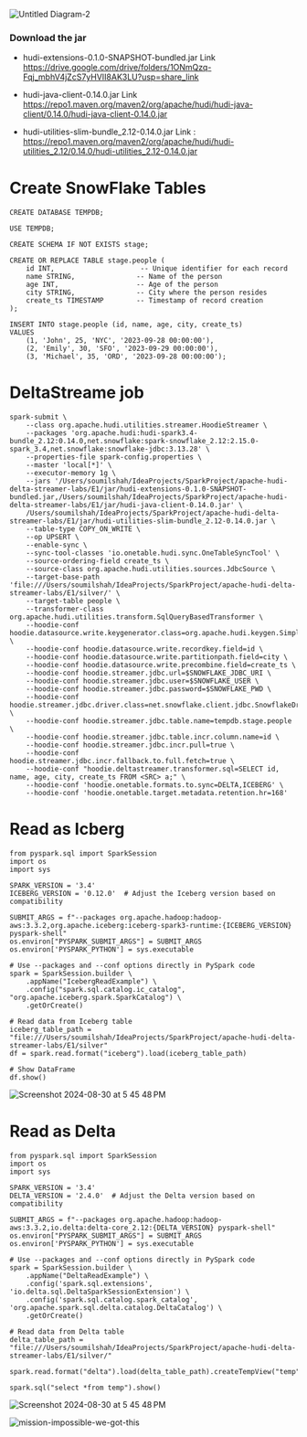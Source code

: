 

![Untitled Diagram-2](https://github.com/user-attachments/assets/11adc90b-894f-4aa0-a8a8-4fc2350b3b95)


### Download the jar 

* hudi-extensions-0.1.0-SNAPSHOT-bundled.jar
Link https://drive.google.com/drive/folders/1ONmQzq-Fqj_mbhV4jZcS7yHVII8AK3LU?usp=share_link
  
* hudi-java-client-0.14.0.jar
  Link https://repo1.maven.org/maven2/org/apache/hudi/hudi-java-client/0.14.0/hudi-java-client-0.14.0.jar
  
* hudi-utilities-slim-bundle_2.12-0.14.0.jar
  Link : https://repo1.maven.org/maven2/org/apache/hudi/hudi-utilities_2.12/0.14.0/hudi-utilities_2.12-0.14.0.jar
  

# Create SnowFlake Tables 
```
CREATE DATABASE TEMPDB;

USE TEMPDB;

CREATE SCHEMA IF NOT EXISTS stage;

CREATE OR REPLACE TABLE stage.people (
    id INT,                     -- Unique identifier for each record
    name STRING,               -- Name of the person
    age INT,                   -- Age of the person
    city STRING,               -- City where the person resides
    create_ts TIMESTAMP        -- Timestamp of record creation
);

INSERT INTO stage.people (id, name, age, city, create_ts)
VALUES
    (1, 'John', 25, 'NYC', '2023-09-28 00:00:00'),
    (2, 'Emily', 30, 'SFO', '2023-09-29 00:00:00'),
    (3, 'Michael', 35, 'ORD', '2023-09-28 00:00:00');

```

# DeltaStreame job
```
spark-submit \
    --class org.apache.hudi.utilities.streamer.HoodieStreamer \
    --packages 'org.apache.hudi:hudi-spark3.4-bundle_2.12:0.14.0,net.snowflake:spark-snowflake_2.12:2.15.0-spark_3.4,net.snowflake:snowflake-jdbc:3.13.28' \
    --properties-file spark-config.properties \
    --master 'local[*]' \
    --executor-memory 1g \
    --jars '/Users/soumilshah/IdeaProjects/SparkProject/apache-hudi-delta-streamer-labs/E1/jar/hudi-extensions-0.1.0-SNAPSHOT-bundled.jar,/Users/soumilshah/IdeaProjects/SparkProject/apache-hudi-delta-streamer-labs/E1/jar/hudi-java-client-0.14.0.jar' \
    /Users/soumilshah/IdeaProjects/SparkProject/apache-hudi-delta-streamer-labs/E1/jar/hudi-utilities-slim-bundle_2.12-0.14.0.jar \
    --table-type COPY_ON_WRITE \
    --op UPSERT \
    --enable-sync \
    --sync-tool-classes 'io.onetable.hudi.sync.OneTableSyncTool' \
    --source-ordering-field create_ts \
    --source-class org.apache.hudi.utilities.sources.JdbcSource \
    --target-base-path 'file:///Users/soumilshah/IdeaProjects/SparkProject/apache-hudi-delta-streamer-labs/E1/silver/' \
    --target-table people \
    --transformer-class org.apache.hudi.utilities.transform.SqlQueryBasedTransformer \
    --hoodie-conf hoodie.datasource.write.keygenerator.class=org.apache.hudi.keygen.SimpleKeyGenerator \
    --hoodie-conf hoodie.datasource.write.recordkey.field=id \
    --hoodie-conf hoodie.datasource.write.partitionpath.field=city \
    --hoodie-conf hoodie.datasource.write.precombine.field=create_ts \
    --hoodie-conf hoodie.streamer.jdbc.url=$SNOWFLAKE_JDBC_URI \
    --hoodie-conf hoodie.streamer.jdbc.user=$SNOWFLAKE_USER \
    --hoodie-conf hoodie.streamer.jdbc.password=$SNOWFLAKE_PWD \
    --hoodie-conf hoodie.streamer.jdbc.driver.class=net.snowflake.client.jdbc.SnowflakeDriver \
    --hoodie-conf hoodie.streamer.jdbc.table.name=tempdb.stage.people \
    --hoodie-conf hoodie.streamer.jdbc.table.incr.column.name=id \
    --hoodie-conf hoodie.streamer.jdbc.incr.pull=true \
    --hoodie-conf hoodie.streamer.jdbc.incr.fallback.to.full.fetch=true \
    --hoodie-conf "hoodie.deltastreamer.transformer.sql=SELECT id, name, age, city, create_ts FROM <SRC> a;" \
    --hoodie-conf 'hoodie.onetable.formats.to.sync=DELTA,ICEBERG' \
    --hoodie-conf 'hoodie.onetable.target.metadata.retention.hr=168'
```

# Read as Icberg 
```
from pyspark.sql import SparkSession
import os
import sys

SPARK_VERSION = '3.4'
ICEBERG_VERSION = '0.12.0'  # Adjust the Iceberg version based on compatibility

SUBMIT_ARGS = f"--packages org.apache.hadoop:hadoop-aws:3.3.2,org.apache.iceberg:iceberg-spark3-runtime:{ICEBERG_VERSION} pyspark-shell"
os.environ["PYSPARK_SUBMIT_ARGS"] = SUBMIT_ARGS
os.environ['PYSPARK_PYTHON'] = sys.executable

# Use --packages and --conf options directly in PySpark code
spark = SparkSession.builder \
    .appName("IcebergReadExample") \
    .config("spark.sql.catalog.ic_catalog", "org.apache.iceberg.spark.SparkCatalog") \
    .getOrCreate()

# Read data from Iceberg table
iceberg_table_path = "file:///Users/soumilshah/IdeaProjects/SparkProject/apache-hudi-delta-streamer-labs/E1/silver"
df = spark.read.format("iceberg").load(iceberg_table_path)

# Show DataFrame
df.show()
```
![Screenshot 2024-08-30 at 5 45 48 PM](https://github.com/user-attachments/assets/12446ead-5d5d-4e3f-850a-a648144451d3)

# Read as Delta
```
from pyspark.sql import SparkSession
import os
import sys

SPARK_VERSION = '3.4'
DELTA_VERSION = '2.4.0'  # Adjust the Delta version based on compatibility

SUBMIT_ARGS = f"--packages org.apache.hadoop:hadoop-aws:3.3.2,io.delta:delta-core_2.12:{DELTA_VERSION} pyspark-shell"
os.environ["PYSPARK_SUBMIT_ARGS"] = SUBMIT_ARGS
os.environ['PYSPARK_PYTHON'] = sys.executable

# Use --packages and --conf options directly in PySpark code
spark = SparkSession.builder \
    .appName("DeltaReadExample") \
    .config('spark.sql.extensions', 'io.delta.sql.DeltaSparkSessionExtension') \
    .config('spark.sql.catalog.spark_catalog', 'org.apache.spark.sql.delta.catalog.DeltaCatalog') \
    .getOrCreate()

# Read data from Delta table
delta_table_path = "file:///Users/soumilshah/IdeaProjects/SparkProject/apache-hudi-delta-streamer-labs/E1/silver/"

spark.read.format("delta").load(delta_table_path).createTempView("temp")

spark.sql("select *from temp").show()
```

![Screenshot 2024-08-30 at 5 45 48 PM](https://github.com/user-attachments/assets/dc95805a-0634-4fc1-90e1-f46bf204bdf6)

![mission-impossible-we-got-this](https://github.com/user-attachments/assets/0246dd37-e089-4c16-a797-64c6a9b88ea7)

